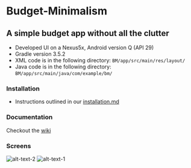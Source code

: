 # Budget-Minimalism
## A simple budget app without all the clutter
 - Developed UI on a Nexus5x, Android version Q (API 29)
 - Gradle version 3.5.2
 - XML code is in the following directory:
 ```BM/app/src/main/res/layout/```
 - Java code is in the following directory:
 ```BM/app/src/main/java/com/example/bm/```

### Installation
 - Instructions outlined in our [installation.md](https://github.com/WSU-4110/Budget-Minimalism/blob/master/installation.md)

### Documentation
Checkout the [wiki](https://github.com/WSU-4110/Budget-Minimalism/wiki)

### Screens
![alt-text-2](https://github.com/WSU-4110/Budget-Minimalism/blob/master/screenshots/mainMenu.png "MainMenu  ")
![alt-text-1](https://github.com/WSU-4110/Budget-Minimalism/blob/master/screenshots/incomeInput.png "IncomeInput")
